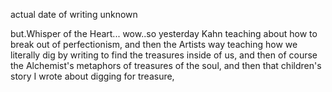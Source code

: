 actual date of writing unknown

but.Whisper of the Heart... wow..so yesterday Kahn teaching about how to break out of perfectionism,
 and then the Artists way teaching how we literally dig by writing to find the treasures inside of us,
and then of course the Alchemist's metaphors of treasures of the soul,
and then that children's story I wrote about digging for treasure,

